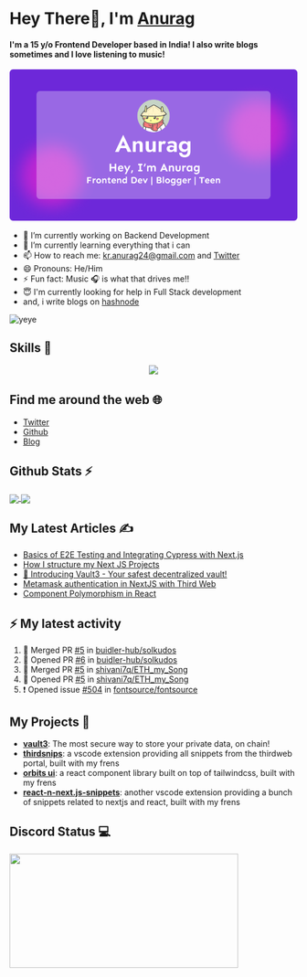 # Hey There👋, I'm [Anurag](https://bio.link/anuragkr)

#### I'm a 15 y/o Frontend Developer based in India! I also write blogs sometimes and I love listening to music!
     
![Banner](./og-image.png)
     
- 🔭 I’m currently working on Backend Development <br>
- 🌱 I’m currently learning everything that i can<br>
- 📫 How to reach me: kr.anurag24@gmail.com and <a href="https://twitter.com/imanuraglol">Twitter</a> <br>
- 😄 Pronouns: He/Him <br>
- ⚡ Fun fact: Music 🎧 is what that drives me!!  <br>
- 😇 I'm currently looking for help in Full Stack development <br>
- and, i write blogs on <a href='https://blog.anurag.tech'>hashnode</a>

![yeye](https://raw.githubusercontent.com/seanprashad/slackmoji/master/emoji/blob/blob-dundundun-gif.gif)

## Skills 🚀

<p align="center">
  <a href="https://skillicons.dev">
    <img src="https://skillicons.dev/icons?i=js,ts,solidity,nodejs,sass,tailwindcss,react,nextjs,firebase,supabase,figma,vscode,git" />
  </a>
</p>

## Find me around the web 🌐

- [Twitter](https://twitter.com/imanuraglol)
- [Github](https://github.com/kr-anurag)
- [Blog](https://blog.anurag.tech)

## Github Stats ⚡

<a href="https://github.com/kr-anurag">
  <img align="center" src="https://github-readme-stats.vercel.app/api?username=kr-anurag&amp;show_icons=true&amp;theme=radical" height="160"  witdh="480" />
</a>
<a href="https://github.com/kr-anurag">
  <img align="center" src="http://github-readme-streak-stats.herokuapp.com?user=kr-anurag&theme=radical" height="160" witdh="480" />
</a>

## My Latest Articles ✍️

<!-- BLOG-POST-LIST:START -->
- [Basics of E2E Testing and Integrating Cypress with Next.js](https://blog.anurag.tech/basics-of-e2e-testing-and-integrating-cypress-with-nextjs)
- [How I structure my Next JS Projects](https://blog.anurag.tech/how-i-structure-my-next-js-projects)
- [💫 Introducing Vault3 - Your safest decentralized vault!](https://blog.anurag.tech/introducing-vault3)
- [Metamask authentication in NextJS with Third Web](https://blog.anurag.tech/metamask-authentication-in-nextjs-with-third-web)
- [Component Polymorphism in React](https://blog.anurag.tech/component-polymorphism-in-react)
<!-- BLOG-POST-LIST:END -->

## ⚡ My latest activity
<!--START_SECTION:activity-->
1. 🎉 Merged PR [#5](https://github.com/buidler-hub/solkudos/pull/5) in [buidler-hub/solkudos](https://github.com/buidler-hub/solkudos)
2. 💪 Opened PR [#6](https://github.com/buidler-hub/solkudos/pull/6) in [buidler-hub/solkudos](https://github.com/buidler-hub/solkudos)
3. 🎉 Merged PR [#5](https://github.com/shivani7q/ETH_my_Song/pull/5) in [shivani7q/ETH_my_Song](https://github.com/shivani7q/ETH_my_Song)
4. 💪 Opened PR [#5](https://github.com/shivani7q/ETH_my_Song/pull/5) in [shivani7q/ETH_my_Song](https://github.com/shivani7q/ETH_my_Song)
5. ❗️ Opened issue [#504](https://github.com/fontsource/fontsource/issues/504) in [fontsource/fontsource](https://github.com/fontsource/fontsource)
<!--END_SECTION:activity-->

## My Projects  📁

- [**vault3**](https://vault3.live): The most secure way to store your private data, on chain!
- [**thirdsnips**](https://thirdsnips.live): a vscode extension providing all snippets from the thirdweb portal, built with my frens
- [**orbits ui**](https://orbits-ui.com): a react component library built on top of tailwindcss, built with my frens
- [**react-n-next.js-snippets**](https://react-next-snippets.co/): another vscode extension providing a bunch of snippets related to nextjs and react, built with my frens

## Discord Status 💻

<a href="https://discord.com/users/849171428497424404">
     <img src="https://lanyard.cnrad.dev/api/849171428497424404" width="400" height="200" />
</a>
